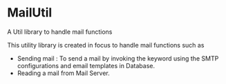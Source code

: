 # MailUtil
A Util library to handle mail functions

This utility library is created in focus to handle mail functions such as
 - Sending mail : To send a mail by invoking the keyword using the SMTP configurations and email templates in Database. 
 - Reading a mail from Mail Server.
